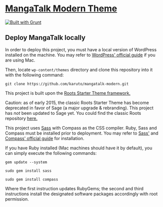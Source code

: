 # [MangaTalk Modern Theme](http://mangatalk.net/)

[![Built with Grunt](https://cdn.gruntjs.com/builtwith.png)](http://gruntjs.com/)



## Deploy MangaTalk locally

In order to deploy this project, you must have a local version of WordPress installed on the machine. You may refer to [WordPress' official guide](https://codex.wordpress.org/Installing_WordPress_Locally_on_Your_Mac_With_MAMP) if you are using Mac.

Then, locate `wp-content/themes` directory and clone this repository into it with the following command:

`git clone https://github.com/karuto/mangatalk-modern.git`

This project is built upon the [Roots Starter Theme framework.](https://roots.io) 

Caution: as of early 2015, the classic Roots Starter Theme has become deprecated in favor of Sage (a major upgrade & rebranding). This project has *not* been updated to Sage yet. You could find the classic Roots repository [here.](https://github.com/roots/roots-sass/tree/ef0854d7602f76edd809b7dac448c2ba48fe9357)

This project uses [Sass](http://sass-lang.com) with Compass as the CSS compiler. Ruby, Sass and Compass must be installed prior to deployment. You may refer to [Sass'](http://sass-lang.com/install) and [Compass' official guide](http://compass-style.org/install/) for installation.

If you have Ruby installed (Mac machines should have it by default), you can simply execute the following commands:

`gem update --system`

`sudo gem install sass`

`sudo gem install compass`


Where the first instruction updates RubyGems; the second and third instructions install the designated software packages accordingly with root permission.

